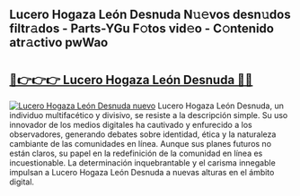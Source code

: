 ## Lucero Hogaza León Desnuda N𝚞𝚎vos desn𝚞dos filtr𝚊dos - Parts-YGu F𝚘tos vid𝚎o - C𝚘ntenido atr𝚊ctivo pwWao

# <h2><a href="http://mb8pab.tromn.icu/?c=Lucero+Hogaza+Le%c3%b3n+Desnuda">🔗👉👉👉 Lucero Hogaza León Desnuda 🔗🔗</a></h2>

[![Lucero Hogaza León Desnuda nuevo](https://i.imgur.com/pEAQMta.gif)](http://mb8pab.tromn.icu/?c=Lucero+Hogaza+Le%c3%b3n+Desnuda)
Lucero Hogaza León Desnuda, un individuo multifacético y divisivo, se resiste a la descripción simple. Su uso innovador de los medios digitales ha cautivado y enfurecido a los observadores, generando debates sobre identidad, ética y la naturaleza cambiante de las comunidades en línea. Aunque sus planes futuros no están claros, su papel en la redefinición de la comunidad en línea es incuestionable. La determinación inquebrantable y el carisma innegable impulsan a Lucero Hogaza León Desnuda a nuevas alturas en el ámbito digital.
